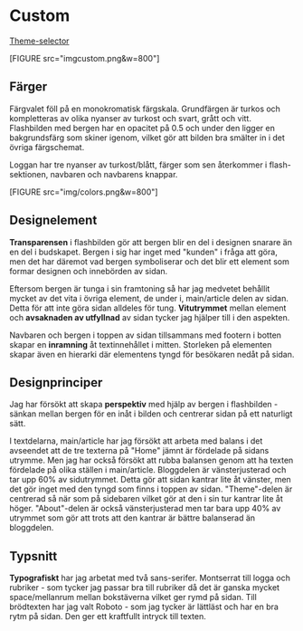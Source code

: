 Custom
===============================

[Theme-selector](theme-selector)

[FIGURE src="imgcustom.png&w=800"]


## Färger
Färgvalet föll på en monokromatisk färgskala. Grundfärgen är turkos och kompletteras av olika nyanser av turkost och svart, grått och vitt.
Flashbilden med bergen har en opacitet på 0.5 och under den ligger en bakgrundsfärg som skiner igenom, vilket gör att bilden bra smälter in i det övriga färgschemat.

Loggan har tre nyanser av turkost/blått, färger som sen återkommer i flash-sektionen, navbaren och navbarens knappar.

[FIGURE src="img/colors.png&w=800"]

## Designelement

**Transparensen** i flashbilden gör att bergen blir en del i designen snarare än en del i budskapet. Bergen i sig har inget med "kunden" i fråga att göra, men det har däremot vad bergen symboliserar och det blir ett element som formar designen och innebörden av sidan.

Eftersom bergen är tunga i sin framtoning så har jag medvetet behållit mycket av det vita i övriga element, de under i, main/article delen av sidan. Detta för att inte göra sidan alldeles för tung. **Vitutrymmet** mellan element och **avsaknaden av utfyllnad** av sidan tycker jag hjälper till i den aspekten.

Navbaren och bergen i toppen av sidan tillsammans med footern i botten skapar en **inramning** åt textinnehållet i mitten. Storleken på elementen skapar även en hierarki där elementens tyngd för besökaren nedåt på sidan.

## Designprinciper
Jag har försökt att skapa **perspektiv** med hjälp av bergen i flashbilden - sänkan mellan bergen för en inåt i bilden och centrerar sidan på ett naturligt sätt.

I textdelarna, main/article har jag försökt att arbeta med balans i det avseendet att de tre texterna på "Home" jämnt är fördelade på sidans utrymme. Men jag har också försökt att rubba balansen genom att ha texten fördelade på olika ställen i main/article. Bloggdelen är vänsterjusterad och tar upp 60% av sidutrymmet. Detta gör att sidan kantrar lite åt vänster, men det gör inget med den tyngd som finns i toppen av sidan. "Theme"-delen är centrerad så när som på sidebaren vilket gör at den i sin tur kantrar lite åt höger. "About"-delen är också vänsterjusterad men tar bara upp 40% av utrymmet som gör att trots att den kantrar är bättre balanserad än bloggdelen.

## Typsnitt
**Typografiskt** har jag arbetat med två sans-serifer. Montserrat till logga och rubriker - som tycker jag passar bra till rubriker då det är ganska mycket space/mellanrum mellan bokstäverna vilket ger rymd på sidan. Till brödtexten har jag valt Roboto - som jag tycker är lättläst och har en bra rytm på sidan. Den ger ett kraftfullt intryck till texten.
 